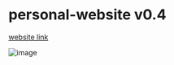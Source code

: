 # personal-website v0.4

[website link](https://cookie0o.ml)

![image](https://user-images.githubusercontent.com/81589649/189235205-7938a43a-9fec-445d-818c-15d57c5d4481.png)
